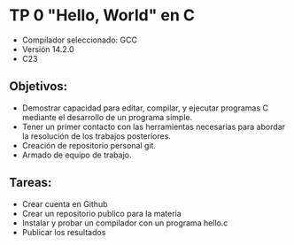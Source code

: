 # TP 0 "Hello, World" en C
- Compilador seleccionado: GCC
- Versión 14.2.0
- C23

## Objetivos:
- Demostrar capacidad para editar, compilar, y ejecutar programas C mediante
el desarrollo de un programa simple.
- Tener un primer contacto con las herramientas necesarias para abordar la
resolución de los trabajos posteriores.
- Creación de repositorio personal git.
- Armado de equipo de trabajo.

## Tareas:
- Crear cuenta en Github
- Crear un repositorio publico para la materia
- Instalar y probar un compilador con un programa hello.c
- Publicar los resultados